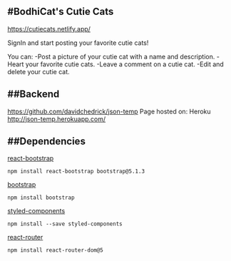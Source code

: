 #BodhiCat's Cutie Cats
---

https://cutiecats.netlify.app/

SignIn and start posting your favorite cutie cats!

You can:
-Post a picture of your cutie cat with a name and description.
-Heart your favorite cutie cats.
-Leave a comment on a cutie cat.
-Edit and delete your cutie cat.


##Backend
---
https://github.com/davidchedrick/json-temp
Page hosted on:
Heroku
http://json-temp.herokuapp.com/

##Dependencies
---

[react-bootstrap](https://react-bootstrap.github.io/getting-started/introduction/)
```
npm install react-bootstrap bootstrap@5.1.3
```

[bootstrap](https://www.npmjs.com/package/bootstrap)
```
npm install bootstrap
```

[styled-components](https://styled-components.com/docs/basics#installation)
```
npm install --save styled-components
```

[react-router](https://github.com/remix-run/react-router/blob/main/docs/getting-started/tutorial.md)
```
npm install react-router-dom@5
```